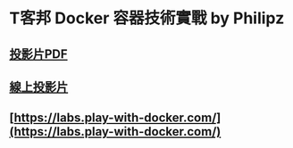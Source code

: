 # T客邦 Docker 容器技術實戰 by Philipz

## [投影片PDF](./T客邦容器技術實戰.pdf)

## [線上投影片](https://docs.google.com/presentation/d/e/2PACX-1vTi4LA-EMohUiH5e6hSCJDoUI9DuoD5BdJhNFRMRfLL6pPJJozxaZMB0A2SxJlh4rQ9QFQQNB2rwe4n/pub?start=false&loop=false&delayms=3000)

## [https://labs.play-with-docker.com/](https://labs.play-with-docker.com/)

